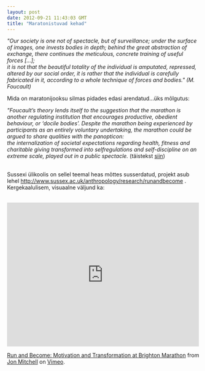 ```yaml
---
layout: post
date: 2012-09-21 11:43:03 GMT
title: "Maratonistuvad kehad"
---
```

<p><em>"Our society is one not of spectacle, but of surveillance; under the surface of images,</em><em> one invests bodies in depth; behind the great abstraction of exchange, there continues</em><em> the meticulous, concrete training of useful forces [...];<br />it is not that the beautiful</em><em> totality of the individual is amputated, repressed, altered by our social order, it is</em><em> rather that the individual is carefully fabricated in it, according to a whole technique</em><em> of forces and bodies." (M. Foucault)</em></p>&#13;
<p>Mida on maratonijooksu silmas pidades edasi arendatud...üks mõlgutus:</p>&#13;
<p><em>"Foucault’s theory lends itself to the suggestion that the marathon is another regulating institution that encourages productive, obedient behaviour, or ‘docile bodies’. Despite the marathon being experienced by participants as an entirely voluntary undertaking, the marathon could be argued to share qualities with the panopticon:<br />the internalization of societal expectations regarding health, fitness and charitable giving transformed into selfregulations and self-discipline on an extreme scale, played out in a public spectacle. </em>(täistekst <a href="http://www.sussex.ac.uk/anthropology/documents/run-and-become---the-dissertations/pdf">siin</a>)<em><br /></em></p>&#13;
<p><em><br /></em>Sussexi ülikoolis on sellel teemal heas mõttes susserdatud, projekt asub lehel <a href="http://www.sussex.ac.uk/anthropology/research/runandbecome">http://www.sussex.ac.uk/anthropology/research/runandbecome</a> . Kergekaalulisem, visuaalne väljund ka: <br /><br /></p>&#13;
<p><iframe frameborder="0" height="375" src="http://player.vimeo.com/video/17148719" width="500"></iframe></p>&#13;
<p><a href="http://vimeo.com/17148719">Run and Become: Motivation and Transformation at Brighton Marathon</a> from <a href="http://vimeo.com/user5309136">Jon Mitchell</a> on <a href="http://vimeo.com">Vimeo</a>.</p>&#13;
&#13;
&#13;
 
